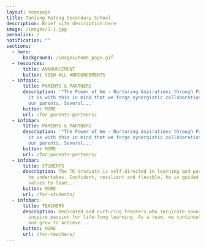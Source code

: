 ```yaml
---
layout: homepage
title: Tanjong Katong Secondary School
description: Brief site description here
image: /images/1-1.jpg
permalink: /
notification: ""
sections:
  - hero:
      background: /images/home_page.gif
  - resources:
      title: ANNOUNCEMENT
      button: VIEW ALL ANNOUNCEMENTS
  - infopic:
      title: PARENTS & PARTNERS
      description: '"The Power of We - Nurturing Aspirations through Partnerships" and
        it is with this in mind that we forge synergistic collaborations with
        our parents. Several...'
      button: MORE
      url: /for-parents-partners/
  - infobar:
      title: PARENTS & PARTNERS
      description: '"The Power of We - Nurturing Aspirations through Partnerships" and
        it is with this in mind that we forge synergistic collaborations with
        our parents. Several...'
      button: MORE
      url: /for-parents-partners/
  - infobar:
      title: STUDENTS
      description: The TK Graduate is self-directed in learning and passionate in all
        he undertakes. Confident, resilient and flexible, he is guided by sound
        values to lead...
      button: MORE
      url: /for-students/
  - infobar:
      title: TEACHERS
      description: Dedicated and nurturing teachers who inculcate sound values and
        inspire passion for life-long learning. As a team, we continually learn
        and grow to achieve...
      button: MORE
      url: /for-teachers/
---
```


